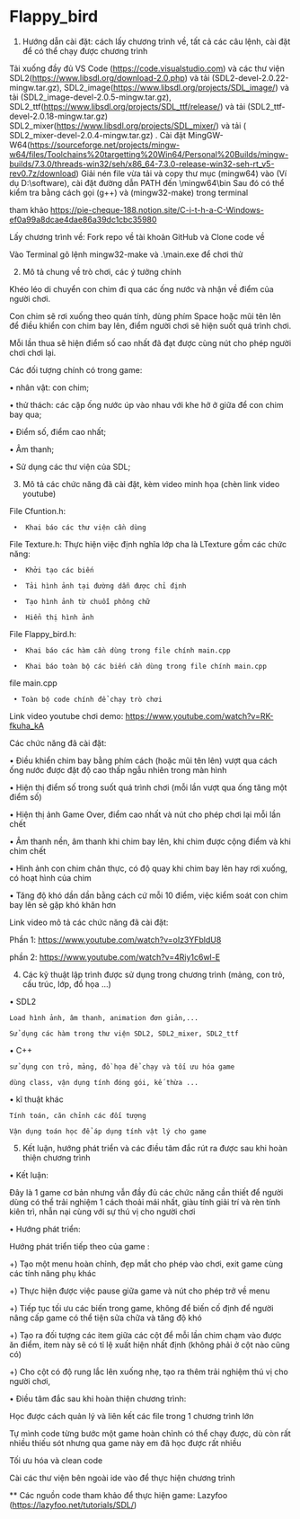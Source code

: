 # Flappy_bird

1. Hướng dẫn cài đặt: cách lấy chương trình về, tất cả các câu lệnh, cài đặt để có thể chạy được chương trình

Tải xuống đầy đủ VS Code (https://code.visualstudio.com) và các thư viện SDL2(https://www.libsdl.org/download-2.0.php) và tải (SDL2-devel-2.0.22-mingw.tar.gz), SDL2_image(https://www.libsdl.org/projects/SDL_image/) và tải (SDL2_image-devel-2.0.5-mingw.tar.gz), SDL2_ttf(https://www.libsdl.org/projects/SDL_ttf/release/) và tải (SDL2_ttf-devel-2.0.18-mingw.tar.gz) SDL2_mixer(https://www.libsdl.org/projects/SDL_mixer/) và tải ( SDL2_mixer-devel-2.0.4-mingw.tar.gz) . Cài đặt MingGW-W64(https://sourceforge.net/projects/mingw-w64/files/Toolchains%20targetting%20Win64/Personal%20Builds/mingw-builds/7.3.0/threads-win32/seh/x86_64-7.3.0-release-win32-seh-rt_v5-rev0.7z/download) Giải nén file vừa tải và copy thư mục (mingw64) vào (Ví dụ D:\software), cài đặt đường dẫn PATH đến \mingw64\bin
Sau đó có thể kiểm tra bằng cách gọi (g++) và (mingw32-make) trong terminal

tham khảo https://pie-cheque-188.notion.site/C-i-t-h-a-C-Windows-ef0a99a8dcae4dae86a39dc1cbc35980

Lấy chương trình về: Fork repo về tài khoản GitHub và Clone code về

Vào Terminal gõ lệnh mingw32-make và .\main.exe để chơi thử


2. Mô tả chung về trò chơi, các ý tưởng chính
 
Khéo léo di chuyển con chim đi qua các ống nước và nhận về điểm của người chơi.

Con chim sẽ rơi xuống theo quán tính, dùng phím Space hoặc mũi tên lên để điều khiển con chim bay lên, điểm người chơi sẽ hiện suốt quá trình chơi.

Mỗi lần thua sẽ hiện điểm số cao nhất đã đạt được cùng nút cho phép người chơi chơi lại.

Các đối tượng chính có trong game:

 •  nhân vật: con chim;
 
 •  thử thách: các cặp ống nước úp vào nhau với khe hở ở giữa để con chim bay qua;
 
 •  Điểm số, điểm cao nhất;
 
 •  Âm thanh;
 
 •  Sử dụng các thư viện của SDL;

3. Mô tả các chức năng đã cài đặt, kèm video minh họa (chèn link video youtube)

File Cfuntion.h: 

     •  Khai báo các thư viện cần dùng
     
File Texture.h: Thực hiện việc định nghĩa lớp cha là LTexture gồm các chức năng:

     •  Khởi tạo các biến
     
     •  Tải hình ảnh tại đường dẫn được chỉ định
     
     •  Tạo hình ảnh từ chuỗi phông chữ
     
     •  Hiển thị hình ảnh
     
File Flappy_bird.h: 

     •  Khai báo các hàm cần dùng trong file chính main.cpp
     
     •  Khai báo toàn bộ các biến cần dùng trong file chính main.cpp
     
file main.cpp

     • Toàn bộ code chính để chạy trò chơi
     
Link video youtube chơi demo: https://www.youtube.com/watch?v=RK-fkuha_kA

Các chức năng đã cài đặt:

• Điều khiển chim bay bằng phím cách (hoặc mũi tên lên) vượt qua cách ống nước được đặt độ cao thấp ngẫu nhiên trong màn hình

• Hiện thị điểm số trong suốt quá trình chơi (mỗi lần vượt qua ống tăng một điểm số)

• Hiện thị ảnh Game Over, điểm cao nhất và nút cho phép chơi lại mỗi lần chết

• Âm thanh nền, âm thanh khi chim bay lên, khi chim được cộng điểm và khi chim chết

• Hình ảnh con chim chân thực, có độ quay khi chim bay lên hay rơi xuống, có hoạt hình của chim

• Tăng độ khó dần dần bằng cách cứ mỗi 10 điểm, việc kiểm soát con chim bay lên sẽ gặp khó khăn hơn

Link video mô tả các chức năng đã cài đặt:

Phần 1: https://www.youtube.com/watch?v=oIz3YFbldU8

phần 2: https://www.youtube.com/watch?v=4Riy1c6wl-E

4. Các kỹ thuật lập trình được sử dụng trong chương trình (mảng, con trỏ, cấu trúc, lớp, đồ họa ...)

• SDL2

    Load hình ảnh, âm thanh, animation đơn giản,...

    Sử dụng các hàm trong thư viện SDL2, SDL2_mixer, SDL2_ttf

• C++

    sử dụng con trỏ, mảng, đồ họa để chạy và tối ưu hóa game
    
    dùng class, vận dụng tính đóng gói, kế thừa ...

• kĩ thuật khác

    Tính toán, căn chỉnh các đối tượng

    Vận dụng toán học để áp dụng tính vật lý cho game

5. Kết luận, hướng phát triển và các điều tâm đắc rút ra được sau khi hoàn thiện chương trình

• Kết luận:

Đây là 1 game cơ bản nhưng vẫn đầy đủ các chức năng cần thiết để người dùng có thể trải nghiệm 1 cách thoải mái nhất, giàu tính giải trí và rèn tính kiên trì, nhẫn nại cùng với sự thú vị cho người chơi

• Hướng phát triển:

Hướng phát triển tiếp theo của game :
  
   +)	Tạo một menu hoàn chỉnh, đẹp mắt cho phép vào chơi, exit game cùng các tính năng phụ khác
    
   +)     Thực hiện được việc pause giữa game và nút cho phép trở về menu
  
   +)	Tiếp tục tối ưu các biến trong game, không để biến cố định để người nâng cấp game có thể tiện sửa chữa và tăng độ khó
   
   +)	Tạo ra đối tượng các item giữa các cột để mỗi lần chim chạm vào được ăn điểm, item này sẽ có tỉ lệ xuất hiện nhất định (không phải ở cột nào cũng có)
   
   +) Cho cột có độ rung lắc lên xuống nhẹ, tạo ra thêm trải nghiệm thú vị cho người chơi, 

• Điều tâm đắc sau khi hoàn thiện chương trình:

 Học được cách quản lý và liên kết các file trong 1 chương trình lớn
 
 Tự mình code từng bước một game hoàn chỉnh có thể chạy được, dù còn rất nhiều thiếu sót nhưng qua game này em đã học được rất nhiều
 
 Tối ưu hóa và clean code
 
 Cài các thư viện bên ngoài ide vào để thực hiện chương trình
 
 ** Các nguồn code tham khảo để thực hiện game: Lazyfoo (https://lazyfoo.net/tutorials/SDL/)

